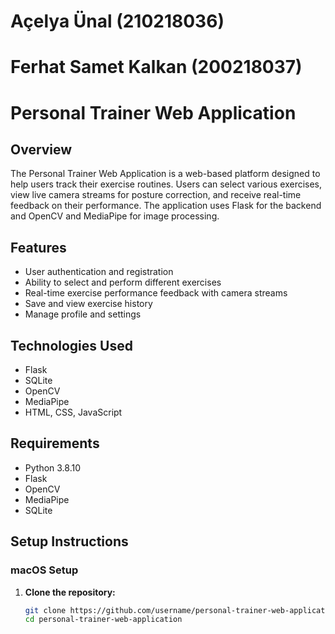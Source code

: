 # Açelya Ünal (210218036)
# Ferhat Samet Kalkan (200218037)

# Personal Trainer Web Application

## Overview
The Personal Trainer Web Application is a web-based platform designed to help users track their exercise routines. Users can select various exercises, view live camera streams for posture correction, and receive real-time feedback on their performance. The application uses Flask for the backend and OpenCV and MediaPipe for image processing.

## Features
- User authentication and registration
- Ability to select and perform different exercises
- Real-time exercise performance feedback with camera streams
- Save and view exercise history
- Manage profile and settings

## Technologies Used
- Flask
- SQLite
- OpenCV
- MediaPipe
- HTML, CSS, JavaScript

## Requirements
- Python 3.8.10
- Flask
- OpenCV
- MediaPipe
- SQLite

## Setup Instructions

### macOS Setup

1. **Clone the repository:**
   ```bash
   git clone https://github.com/username/personal-trainer-web-application.git
   cd personal-trainer-web-application
